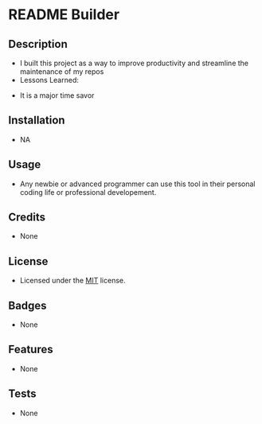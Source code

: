 # README Builder
## Description
- I built this project as a way to improve productivity and streamline the maintenance of my repos 
- Lessons Learned: 
* It is a major time savor
## Installation
- NA
## Usage
 - Any newbie or advanced programmer can use this tool in their personal coding life or professional developement.
## Credits
 - None
## License
 - Licensed under the [MIT]('./license.txt') license.
## Badges
 - None
## Features
 - None
## Tests
 - None
